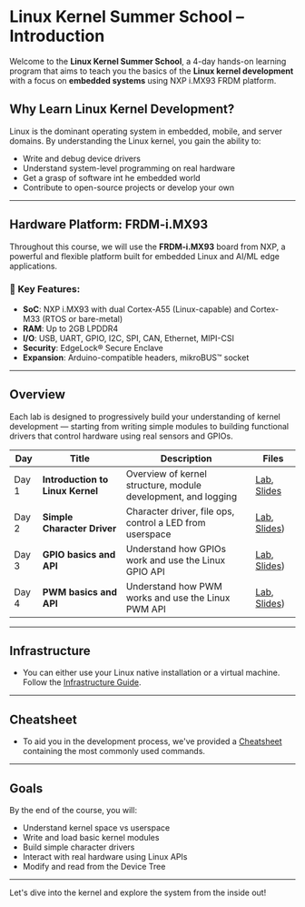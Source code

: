 # Linux Kernel Summer School – Introduction

Welcome to the **Linux Kernel Summer School**, a 4-day hands-on learning program that aims to
teach you the basics of the **Linux kernel development** with a focus on **embedded systems**
using NXP i.MX93 FRDM platform.

## Why Learn Linux Kernel Development?

Linux is the dominant operating system in embedded, mobile, and server domains. By understanding the
Linux kernel, you gain the ability to:

- Write and debug device drivers
- Understand system-level programming on real hardware
- Get a grasp of software int he embedded world
- Contribute to open-source projects or develop your own

---

## Hardware Platform: FRDM-i.MX93

Throughout this course, we will use the **FRDM-i.MX93** board from NXP, a powerful and flexible
platform built for embedded Linux and AI/ML edge applications.

### 🔧 Key Features:

- **SoC**: NXP i.MX93 with dual Cortex-A55 (Linux-capable) and Cortex-M33 (RTOS or bare-metal)
- **RAM**: Up to 2GB LPDDR4
- **I/O**: USB, UART, GPIO, I2C, SPI, CAN, Ethernet, MIPI-CSI
- **Security**: EdgeLock® Secure Enclave
- **Expansion**: Arduino-compatible headers, mikroBUS™ socket

---

## Overview

Each lab is designed to progressively build your understanding of kernel development — starting from
writing simple modules to building functional drivers that control hardware using real sensors and
GPIOs.

| Day    | Title                                | Description                                                    | Files                             |
|--------|--------------------------------------|----------------------------------------------------------------|-----------------------------------|
| Day 1  | **Introduction to Linux Kernel**     | Overview of kernel structure, module development, and logging  | [Lab](./day1.md), [Slides](./slides/slides_day1.pdf) |
| Day 2  | **Simple Character Driver**          | Character driver, file ops, control a LED from userspace       | [Lab](./day2.md), [Slides](./slides/slides_day2.pdf)) |
| Day 3  | **GPIO basics and API**              | Understand how GPIOs work and use the Linux GPIO API           | [Lab](./day3.md), [Slides](./slides/slides_day3.pdf)) |
| Day 4  | **PWM basics and API**               | Understand how PWM works and use the Linux PWM API             | [Lab](./day4.md), [Slides](./slides/slides_day4.pdf)) |

---

## Infrastructure

- You can either use your Linux native installation or a virtual machine. Follow the [Infrastructure Guide](./infrastructure.md).

---

## Cheatsheet

- To aid you in the development process, we've provided a [Cheatsheet](./cheatsheet.md) containing the most commonly used commands.

---

##  Goals

By the end of the course, you will:

- Understand kernel space vs userspace
- Write and load basic kernel modules
- Build simple character drivers
- Interact with real hardware using Linux APIs
- Modify and read from the Device Tree

---

Let's dive into the kernel and explore the system from the inside out!

